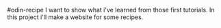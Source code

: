 #odin-recipe
I want to show what i've learned from those first tutorials.
In this project i'll make a website for some recipes.